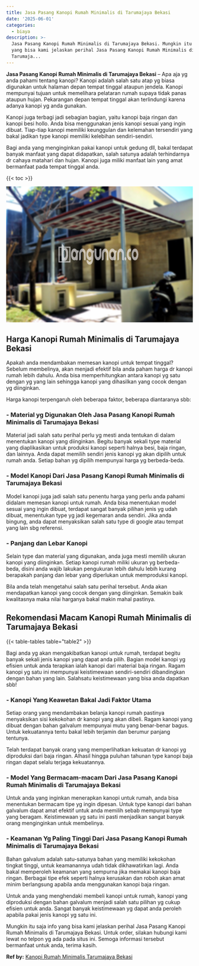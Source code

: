 ```yaml
---
title: Jasa Pasang Kanopi Rumah Minimalis di Tarumajaya Bekasi
date: '2025-06-01'
categories:
  - biaya
description: >-
  Jasa Pasang Kanopi Rumah Minimalis di Tarumajaya Bekasi. Mungkin itu saja info
  yang bisa kami jelaskan perihal Jasa Pasang Kanopi Rumah Minimalis di
  Tarumaja...
---
```


**Jasa Pasang Kanopi Rumah Minimalis di Tarumajaya Bekasi** – Apa aja yg anda pahami tentang kanopi? Kanopi adalah salah satu atap yg biasa digunakan untuk halaman depan tempat tinggal ataupun jendela. Kanopi mempunyai tujuan untuk memelihara pelataran rumah supaya tidak panas ataupun hujan. Pekarangan depan tempat tinggal akan terlindungi karena adanya kanopi yg anda gunakan.

Kanopi juga terbagi jadi sebagian bagian, yaitu kanopi baja ringan dan kanopi besi hollo. Anda bisa menggunakan jenis kanopi sesuai yang ingin dibuat. Tiap-tiap kanopi memiliki keunggulan dan kelemahan tersendiri yang bakal jadikan type kanopi memiliki kelebihan sendiri-sendiri.

Bagi anda yang menginginkan pakai kanopi untuk gedung dll, bakal terdapat banyak manfaat yang dapat didapatkan, salah satunya adalah terhindarnya dr cahaya matahari dan hujan. Kanopi juga miliki manfaat lain yang amat bermanfaat pada tempat tinggal anda.

{{< toc >}}

![Jasa Pasang Kanopi Rumah Minimalis di Tarumajaya Bekasi](/images/harga-kanopi-minimalis-11.png)

## Harga Kanopi Rumah Minimalis di Tarumajaya Bekasi

Apakah anda mendambakan memesan kanopi untuk tempat tinggal? Sebelum membelinya, akan menjadi efektif bila anda paham harga dr kanopi rumah lebih dahulu. Anda bisa memperhitungkan antara kanopi yg satu dengan yg yang lain sehingga kanopi yang dihasilkan yang cocok dengan yg diinginkan.

Harga kanopi terpengaruh oleh beberapa faktor, beberapa diantaranya sbb:

### \- Material yg Digunakan Oleh Jasa Pasang Kanopi Rumah Minimalis di Tarumajaya Bekasi

Material jadi salah satu perihal perlu yg mesti anda tentukan di dalam menentukan kanopi yang diinginkan. Begitu banyak sekali type material yang diaplikasikan untuk produksi kanopi seperti halnya besi, baja ringan, dan lainnya. Anda dapat memilih sendiri jenis kanopi yg akan dipilih untuk rumah anda. Setiap bahan yg dipilih mempunyai harga yg berbeda-beda.

### \- Model Kanopi Dari Jasa Pasang Kanopi Rumah Minimalis di Tarumajaya Bekasi

Model kanopi juga jadi salah satu penentu harga yang perlu anda pahami didalam memesan kanopi untuk rumah. Anda bisa menentukan model sesuai yang ingin dibuat, terdapat sangat banyak pilihan jenis yg udah dibuat, menentukan type yg jadi kegemaran anda sendiri. Jika anda bingung, anda dapat menyaksikan salah satu type di google atau tempat yang lain sbg referensi.

### \- Panjang dan Lebar Kanopi

Selain type dan material yang digunakan, anda juga mesti memilih ukuran kanopi yang diinginkan. Setiap kanopi rumah miliki ukuran yg berbeda-beda, disini anda wajib lakukan pengukuran lebih dahulu lebih kurang berapakah panjang dan lebar yang diperlukan untuk memproduksi kanopi.

Bila anda telah mengetahui salah satu perihal tersebut. Anda akan mendapatkan kanopi yang cocok dengan yang diinginkan. Semakin baik kwalitasnya maka nilai harganya bakal makin mahal pastinya.

## Rekomendasi Macam Kanopi Rumah Minimalis di Tarumajaya Bekasi

{{< table-tables table="table2" >}}

Bagi anda yg akan mengakibatkan kanopi untuk rumah, terdapat begitu banyak sekali jenis kanopi yang dapat anda pilih. Bagian model kanopi yg efisien untuk anda terapkan ialah kanopi dari material baja ringan. Ragam kanopi yg satu ini mempunyai keistimewaan sendiri-sendiri dibandingkan dengan bahan yang lain. Salahsatu keistimewaan yang bisa anda dapatkan sbb!

### \- Kanopi Yang Keawetan Bakal Jadi Faktor Utama

Setiap orang yang mendambakan belanja kanopi rumah pastinya menyaksikan sisi kekokohan dr kanopi yang akan dibeli. Ragam kanopi yang dibuat dengan bahan galvalum mempunyai mutu yang benar-benar bagus. Untuk kekuatannya tentu bakal lebih terjamin dan berumur panjang tentunya.

Telah terdapat banyak orang yang memperlihatkan kekuatan dr kanopi yg diproduksi dari baja ringan. Alhasil hingga puluhan tahunan type kanopi baja ringan dapat selalu terjaga kekuatannya.

### \- Model Yang Bermacam-macam Dari Jasa Pasang Kanopi Rumah Minimalis di Tarumajaya Bekasi

Untuk anda yang inginkan menerapkan kanopi untuk rumah, anda bisa menentukan bermacam tipe yg ingin dipesan. Untuk type kanopi dari bahan galvalum dapat amat efektif untuk anda memilih sebab mempunyai type yang beragam. Keistimewaan yg satu ini pasti menjadikan sangat banyak orang menginginkan untuk membelinya.

### \- Keamanan Yg Paling Tinggi Dari Jasa Pasang Kanopi Rumah Minimalis di Tarumajaya Bekasi

Bahan galvalum adalah satu-satunya bahan yang memiliki kekokohan tingkat tinggi, untuk keamanannya udah tidak dikhawatirkan lagi. Anda bakal memperoleh keamanan yang sempurna jika memakai kanopi baja ringan. Berbagai tipe efek seperti halnya kerusakan dan roboh akan amat minim berlangsung apabila anda menggunakan kanopi baja ringan.

Untuk anda yang menghendaki membeli kanopi untuk rumah, kanopi yang diproduksi dengan bahan galvalum menjadi salah satu pilihan yg cukup efisien untuk anda. Sangat banyak keistimewaan yg dapat anda peroleh apabila pakai jenis kanopi yg satu ini.

Mungkin itu saja info yang bisa kami jelaskan perihal Jasa Pasang Kanopi Rumah Minimalis di Tarumajaya Bekasi. Untuk order, silakan hubungi kami lewat no telpon yg ada pada situs ini. Semoga informasi tersebut bermanfaat untuk anda, terima kasih.

**Ref by:**  [Kanopi Rumah Minimalis Tarumajaya Bekasi](https://id.wikipedia.org/wiki/Kanopi)
